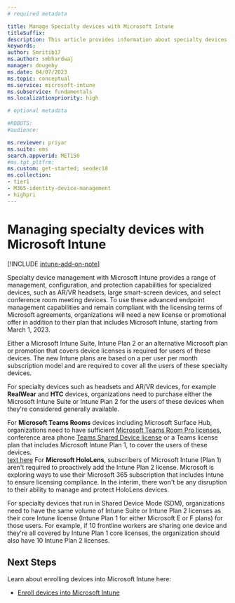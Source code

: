 ```yaml
---
# required metadata

title: Manage Specialty devices with Microsoft Intune
titleSuffix: 
description: This article provides information about specialty devices and how can you manage them with Microsoft Intune
keywords:
author: Smritib17
ms.author: smbhardwaj
manager: dougeby
ms.date: 04/07/2023
ms.topic: conceptual
ms.service: microsoft-intune
ms.subservice: fundamentals
ms.localizationpriority: high

# optional metadata

#ROBOTS:
#audience:

ms.reviewer: priyar
ms.suite: ems
search.appverid: MET150
#ms.tgt_pltfrm:
ms.custom: get-started; seodec18
ms.collection:
- tier1
- M365-identity-device-management
- highpri
---
```


# Managing specialty devices with Microsoft Intune

[!INCLUDE [intune-add-on-note](../includes/intune-add-on-note.md)]

Specialty device management with Microsoft Intune provides a range of management, configuration, and protection capabilities for specialized devices, such as AR/VR headsets, large smart-screen devices, and select conference room meeting devices. To use these advanced endpoint management capabilities and remain compliant with the licensing terms of Microsoft agreements, organizations will need a new license or promotional offer in addition to their plan that includes Microsoft Intune, starting from March 1, 2023.

Either a Microsoft Intune Suite, Intune Plan 2 or an alternative Microsoft plan or promotion that covers device licenses is required for users of these devices. The new Intune plans are based on a per user per month subscription model and are required to cover all the users of these specialty devices.

For specialty devices such as headsets and AR/VR devices, for example **RealWear** and **HTC** devices, organizations need to purchase either the Microsoft Intune Suite or Intune Plan 2 for the users of these devices when they're considered generally available.

For **Microsoft Teams Rooms** devices including Microsoft Surface Hub, organizations need to have sufficient [Microsoft Teams Room Pro licenses](https://learn.microsoft.com/microsoftteams/rooms/rooms-licensing), conference area phone [Teams Shared Device license](https://learn.microsoft.com/microsoftteams/set-up-common-area-phones) or a Teams license plan that includes Microsoft Intune Plan 1, to cover the users of these devices.  
[text here](mi)
For **Microsoft HoloLens**, subscribers of Microsoft Intune (Plan 1) aren't required to proactively add the Intune Plan 2 license. Microsoft is exploring ways to use their Microsoft 365 subscription that includes Intune to ensure licensing compliance. In the interim, there won't be any disruption to their ability to manage and protect HoloLens devices.

For specialty devices that run in Shared Device Mode (SDM), organizations need to have the same volume of Intune Suite or Intune Plan 2 licenses as their core Intune license (Intune Plan 1 for either Microsoft E or F plans) for those users. For example, if 10 frontline workers are sharing one device and they're all covered by Intune Plan 1 core licenses, the organization should also  have 10 Intune Plan 2 licenses.

## Next Steps

Learn about enrolling devices into Microsoft Intune here:

- [Enroll devices into Microsoft Intune](../enrollment/device-enrollment.md)
